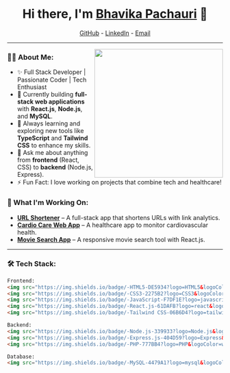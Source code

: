 <h1 align="center"> Hi there, I'm <a href="https://www.linkedin.com/in/bhavika-pachauri/">Bhavika Pachauri</a> 👋 </h1>

<!-- Header Links -->
<p align="center">
  <a href="https://github.com/BhavikaPachauri/">GitHub</a> - 
  <a href="https://www.linkedin.com/in/bhavika-pachauri/">LinkedIn</a> - 
  <a href="mailto:bhavikapachauri02@gmail.com">Email</a> 
</p>

---

<img align="right" src="https://raw.githubusercontent.com/sanjay-kv/sanjay-kv/main/Assets/illustration.png" width="300px">

### 👩‍💻 About Me:
- ✨ Full Stack Developer | Passionate Coder | Tech Enthusiast
- 🔭 Currently building **full-stack web applications** with **React.js**, **Node.js**, and **MySQL**.
- 🌱 Always learning and exploring new tools like **TypeScript** and **Tailwind CSS** to enhance my skills.
- 💬 Ask me about anything from **frontend** (React, CSS) to **backend** (Node.js, Express).
- ⚡ Fun Fact: I love working on projects that combine tech and healthcare!

### 🚀 What I'm Working On:
- **[URL Shortener](https://github.com/BhavikaPachauri/url-shortener-nodejs)** – A full-stack app that shortens URLs with link analytics.
- **[Cardio Care Web App](https://github.com/BhavikaPachauri/cardio-care)** – A healthcare app to monitor cardiovascular health.
- **[Movie Search App](https://github.com/BhavikaPachauri/movie-search-app)** – A responsive movie search tool with React.js.

---

### 🛠 Tech Stack:
```html
Frontend:
<img src="https://img.shields.io/badge/-HTML5-DE5934?logo=HTML5&logoColor=white&style=flat"> 
<img src="https://img.shields.io/badge/-CSS3-2275B2?logo=CSS3&logoColor=white&style=flat">
<img src="https://img.shields.io/badge/-JavaScript-F7DF1E?logo=javascript&logoColor=black&style=flat"> 
<img src="https://img.shields.io/badge/-React.js-61DAFB?logo=react&logoColor=black&style=flat"> 
<img src="https://img.shields.io/badge/-Tailwind CSS-06B6D4?logo=tailwind-css&logoColor=white&style=flat">

Backend:
<img src="https://img.shields.io/badge/-Node.js-339933?logo=Node.js&logoColor=white&style=flat"> 
<img src="https://img.shields.io/badge/-Express.js-404D59?logo=Express&logoColor=white&style=flat"> 
<img src="https://img.shields.io/badge/-PHP-777BB4?logo=PHP&logoColor=white&style=flat">

Database:
<img src="https://img.shields.io/badge/-MySQL-4479A1?logo=mysql&logoColor=white&style=flat">


